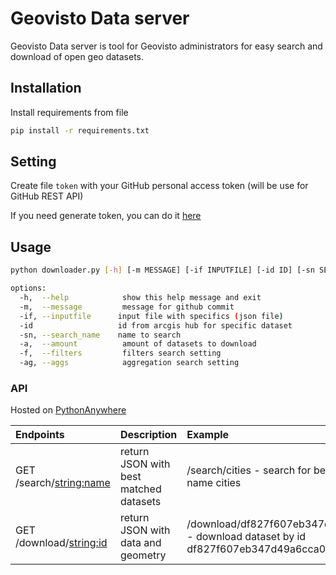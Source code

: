 # Geovisto Data server

Geovisto Data server is tool for Geovisto administrators for easy search and download of open geo datasets.

## Installation

Install requirements from file

```bash
pip install -r requirements.txt
```

## Setting 

Create file `token` with your GitHub personal access token (will be use for GitHub REST API)

If you need generate token, you can do it [here](https://docs.github.com/en/enterprise-server@3.9/authentication/keeping-your-account-and-data-secure/managing-your-personal-access-tokens#creating-a-personal-access-token)


## Usage

```bash
python downloader.py [-h] [-m MESSAGE] [-if INPUTFILE] [-id ID] [-sn SEARCH_NAME] [-a AMOUNT] [-f [FILTERS ...]] [-ag [AGGS ...]]

options:
  -h,  --help            show this help message and exit
  -m,  --message         message for github commit
  -if, --inputfile      input file with specifics (json file)
  -id                   id from arcgis hub for specific dataset
  -sn, --search_name    name to search
  -a,  --amount          amount of datasets to download
  -f,  --filters         filters search setting
  -ag, --aggs            aggregation search setting
```


### API

Hosted on [PythonAnywhere](https://www.pythonanywhere.com/)

| Endpoints        | Description           | Example  |
|:------------- |:-------------|:-----|
| GET /search/<string:name>      | return JSON with best matched datasets | /search/cities - search for best matched datasets by name cities |
| GET /download/<string:id>      | return JSON with data and geometry    | /download/df827f607eb347d49a6cca071ce66d5e_11 - download dataset by id df827f607eb347d49a6cca071ce66d5e_11 |


